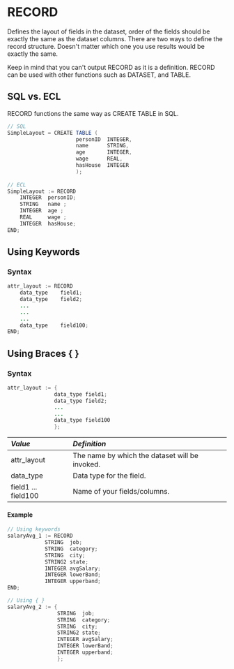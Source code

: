 # RECORD

Defines the layout of fields in the dataset, order of the fields should be exactly the same as the dataset columns. There are two ways to define the record structure. Doesn't matter which one you use results would be exactly the same.

Keep in mind that you can't output RECORD as it is a definition.  RECORD can be used with other  functions such as DATASET, and TABLE. 

## SQL vs. ECL

RECORD functions the same way as CREATE TABLE in SQL.

```java
// SQL 
SimpleLayout = CREATE TABLE (
                      personID  INTEGER,
                      name      STRING,
                      age       INTEGER,
                      wage      REAL,
                      hasHouse  INTEGER
                      );
                      
// ECL
SimpleLayout := RECORD
    INTEGER  personID;
    STRING   name ;
    INTEGER  age ;
    REAL     wage ;
    INTEGER  hasHouse;
END;

```

## Using Keywords


### Syntax

```java
attr_layout := RECORD
    data_type    field1;
    data_type    field2;
    ...
    ...
    ...
    data_type    field100;
END;
```

## Using Braces { }

### Syntax

```java
attr_layout := {
               data_type field1;
               data_type field2;
               ...
               ...
               data_type field100
               };
```

|*Value*|*Definition*|
|:----|:---------|
attr_layout | The name by which the dataset will be invoked. 
data_type   | Data type for the field.
field1 ... field100 | Name of your fields/columns.

#### Example

```java
// Using keywords
salaryAvg_1 := RECORD
            STRING  job;
            STRING  category;
            STRING  city;
            STRING2 state;
            INTEGER avgSalary;
            INTEGER lowerBand;
            INTEGER upperband;
END;

// Using { }
salaryAvg_2 := {
                STRING  job;
                STRING  category;
                STRING  city;
                STRING2 state;
                INTEGER avgSalary;
                INTEGER lowerBand;
                INTEGER upperband;
                };
```


